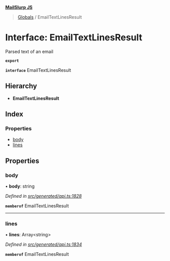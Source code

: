 **[MailSlurp JS](../README.md)**

> [Globals](../README.md) / EmailTextLinesResult

# Interface: EmailTextLinesResult

Parsed text of an email

**`export`** 

**`interface`** EmailTextLinesResult

## Hierarchy

* **EmailTextLinesResult**

## Index

### Properties

* [body](emailtextlinesresult.md#body)
* [lines](emailtextlinesresult.md#lines)

## Properties

### body

•  **body**: string

*Defined in [src/generated/api.ts:1828](https://github.com/mailslurp/mailslurp-client/blob/751f7bb/src/generated/api.ts#L1828)*

**`memberof`** EmailTextLinesResult

___

### lines

•  **lines**: Array\<string>

*Defined in [src/generated/api.ts:1834](https://github.com/mailslurp/mailslurp-client/blob/751f7bb/src/generated/api.ts#L1834)*

**`memberof`** EmailTextLinesResult
